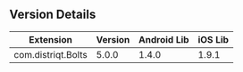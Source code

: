 ## Version Details

| Extension | Version | Android Lib | iOS Lib |
| --- | --- | --- | --- |
| com.distriqt.Bolts | 5.0.0 | 1.4.0 | 1.9.1 |
